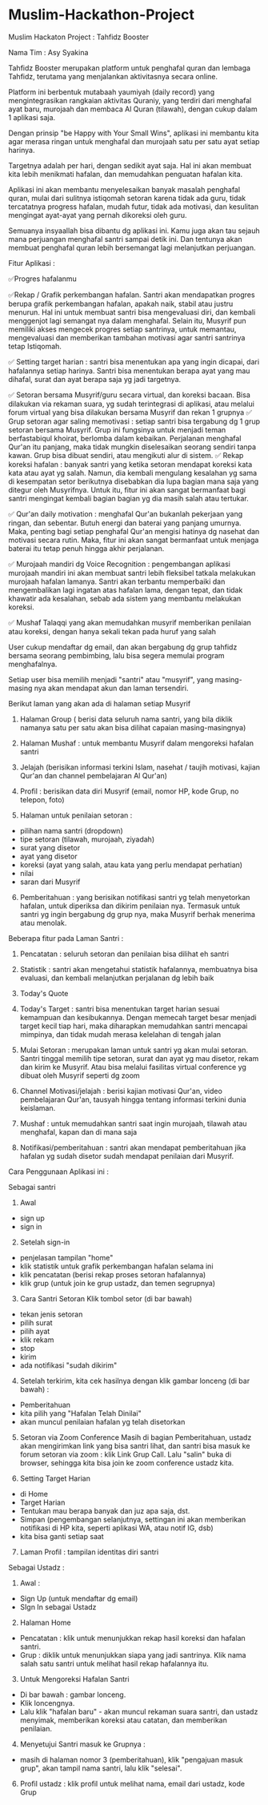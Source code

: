 # Muslim-Hackathon-Project
Muslim Hackaton Project : Tahfidz Booster

Nama Tim : Asy Syakina

Tahfidz Booster merupakan platform untuk penghafal quran dan lembaga Tahfidz, terutama yang menjalankan aktivitasnya secara online.  

Platform ini berbentuk mutabaah yaumiyah (daily record) yang mengintegrasikan rangkaian aktivitas Quraniy, yang terdiri dari menghafal ayat baru, murojaah dan membaca Al Quran (tilawah), dengan cukup dalam 1 aplikasi saja. 

Dengan prinsip "be Happy with Your Small Wins", aplikasi ini membantu kita agar merasa ringan untuk menghafal dan murojaah satu per satu ayat setiap harinya. 

Targetnya adalah per hari, dengan sedikit ayat saja. Hal ini akan membuat kita lebih menikmati hafalan, dan memudahkan penguatan hafalan kita. 

Aplikasi ini akan membantu menyelesaikan banyak masalah penghafal quran, mulai dari sulitnya istiqomah setoran karena tidak ada guru, tidak tercatatnya progress hafalan, mudah futur, tidak ada motivasi, dan kesulitan mengingat ayat-ayat yang pernah dikoreksi oleh guru. 

Semuanya insyaallah bisa dibantu dg aplikasi ini. Kamu juga akan tau sejauh mana perjuangan menghafal santri sampai detik ini. Dan tentunya akan membuat penghafal quran lebih bersemangat lagi melanjutkan perjuangan.

Fitur Aplikasi :

✅Progres hafalanmu

✅Rekap / Grafik perkembangan hafalan. Santri akan mendapatkan progres berupa grafik perkembangan hafalan, apakah naik, stabil atau justru menurun. Hal ini untuk membuat santri bisa mengevaluasi diri, dan kembali menggenjot lagi semangat nya dalam menghafal. Selain itu, Musyrif pun memiliki akses mengecek progres setiap santrinya, untuk memantau, mengevaluasi dan memberikan tambahan motivasi agar santri santrinya tetap Istiqomah. 

✅ Setting target harian : santri bisa menentukan apa yang ingin dicapai, dari hafalannya setiap harinya. Santri bisa menentukan berapa ayat yang mau dihafal, surat dan ayat berapa saja yg jadi targetnya. 

✅ Setoran bersama Musyrif/guru secara virtual, dan koreksi bacaan. Bisa dilakukan via rekaman suara, yg sudah terintegrasi di aplikasi, atau melalui forum virtual yang bisa dilakukan bersama Musyrif dan rekan 1 grupnya 
✅ Grup setoran agar saling memotivasi : setiap santri bisa tergabung dg 1 grup setoran bersama Musyrif. Grup ini fungsinya untuk menjadi teman berfastabiqul khoirat, berlomba dalam kebaikan. Perjalanan menghafal Qur'an itu panjang, maka tidak mungkin diselesaikan seorang sendiri tanpa kawan. Grup bisa dibuat sendiri, atau mengikuti alur di sistem.
✅ Rekap koreksi hafalan : banyak santri yang ketika setoran mendapat koreksi kata kata atau ayat yg salah. Namun, dia kembali mengulang kesalahan yg sama di kesempatan setor berikutnya disebabkan dia lupa bagian mana saja yang ditegur oleh Musyrifnya. Untuk itu, fitur ini akan sangat bermanfaat bagi santri mengingat kembali bagian bagian yg dia masih salah atau tertukar. 

✅ Qur'an daily motivation : menghafal Qur'an bukanlah pekerjaan yang ringan, dan sebentar. Butuh energi dan baterai yang panjang umurnya. Maka, penting bagi setiap penghafal Qur'an mengisi hatinya dg nasehat dan motivasi secara rutin. Maka, fitur ini akan sangat bermanfaat untuk menjaga baterai itu tetap penuh hingga akhir perjalanan. 

✅ Murojaah mandiri dg Voice Recognition : pengembangan aplikasi murojaah mandiri ini akan membuat santri lebih fleksibel tatkala melakukan murojaah hafalan lamanya. Santri akan terbantu memperbaiki dan mengembalikan lagi ingatan atas hafalan lama, dengan tepat, dan tidak khawatir ada kesalahan, sebab ada sistem yang membantu melakukan koreksi.

✅ Mushaf Talaqqi yang akan memudahkan musyrif memberikan penilaian atau koreksi, dengan hanya sekali tekan pada huruf yang salah

User cukup mendaftar dg email, dan akan bergabung dg grup tahfidz bersama seorang pembimbing, lalu bisa segera memulai program menghafalnya.

Setiap user bisa memilih menjadi "santri" atau "musyrif", yang masing-masing nya akan mendapat akun dan laman tersendiri.

Berikut laman yang akan ada di halaman setiap Musyrif

1. Halaman Group ( berisi data seluruh nama santri, yang bila diklik namanya satu per satu akan bisa dilihat capaian masing-masingnya)

2. Halaman Mushaf : untuk membantu Musyrif dalam mengoreksi hafalan santri

3. Jelajah (berisikan informasi terkini Islam, nasehat / taujih motivasi, kajian Qur'an dan channel pembelajaran Al Qur'an)

4. Profil : berisikan data diri Musyrif (email, nomor HP, kode Grup, no telepon, foto)

5. Halaman untuk penilaian setoran : 
- pilihan nama santri (dropdown)
- tipe setoran (tilawah, murojaah, ziyadah)
- surat yang disetor
- ayat yang disetor
- koreksi (ayat yang salah, atau kata yang perlu mendapat perhatian)
- nilai
- saran dari Musyrif

6. Pemberitahuan : yang berisikan notifikasi santri yg telah menyetorkan hafalan, untuk diperiksa dan dikirim penilaian nya. Termasuk untuk santri yg ingin bergabung dg grup nya, maka Musyrif berhak menerima atau menolak.

Beberapa fitur pada Laman Santri :

1. Pencatatan : seluruh setoran dan penilaian bisa dilihat eh santri

2. Statistik : santri akan mengetahui statistik hafalannya, membuatnya bisa evaluasi, dan kembali melanjutkan perjalanan dg lebih baik 
3. Today's Quote
4. Today's Target : santri bisa menentukan target harian sesuai kemampuan dan kesibukannya. Dengan memecah target besar menjadi target kecil tiap hari, maka diharapkan memudahkan santri mencapai mimpinya, dan tidak mudah merasa kelelahan di tengah jalan 
5. Mulai Setoran : merupakan laman untuk santri yg akan mulai setoran. Santri tinggal memilih tipe setoran, surat dan ayat yg mau disetor, rekam dan kirim ke Musyrif. Atau bisa melalui fasilitas virtual conference yg dibuat oleh Musyrif seperti dg zoom 
6. Channel Motivasi/jelajah : berisi kajian motivasi Qur'an, video pembelajaran Qur'an, tausyah hingga tentang informasi terkini dunia keislaman. 

7. Mushaf : untuk memudahkan santri saat ingin murojaah, tilawah atau menghafal, kapan dan di mana saja

8. Notifikasi/pemberitahuan : santri akan mendapat pemberitahuan jika hafalan yg sudah disetor sudah mendapat penilaian dari Musyrif.

Cara Penggunaan Aplikasi ini : 

Sebagai santri 

1. Awal 
- sign up
- sign in

2. Setelah sign-in
- penjelasan tampilan "home"  
- klik statistik untuk grafik perkembangan hafalan selama ini
- klik pencatatan (berisi rekap proses setoran hafalannya)
- klik grup (untuk join ke grup ustadz, dan temen segrupnya)


3. Cara Santri Setoran
Klik tombol setor (di bar bawah)
- tekan jenis setoran 
- pilih surat
- pilih ayat
- klik rekam
- stop
- kirim
- ada notifikasi "sudah dikirim"

4. Setelah terkirim, kita cek hasilnya dengan klik gambar lonceng (di bar bawah) :
- Pemberitahuan
- kita pilih yang "Hafalan Telah Dinilai"
- akan muncul penilaian hafalan yg telah disetorkan

5. Setoran via Zoom Conference
Masih di bagian Pemberitahuan, ustadz akan mengirimkan link yang bisa santri lihat, dan santri bisa masuk ke forum setoran via zoom : klik Link Grup Call. Lalu "salin" buka di browser, sehingga kita bisa join ke zoom conference ustadz kita. 

6. Setting Target Harian
- di Home
- Target Harian
- Tentukan mau berapa banyak dan juz apa saja, dst.
- Simpan
(pengembangan selanjutnya, settingan ini akan memberikan notifikasi di HP kita, seperti aplikasi WA, atau notif IG, dsb)
- kita bisa ganti setiap saat

7. Laman  Profil : tampilan identitas diri santri


Sebagai Ustadz : 
1. Awal :
- Sign Up (untuk mendaftar dg email)
- SIgn In sebagai Ustadz

2. Halaman Home
- Pencatatan : klik untuk menunjukkan rekap hasil koreksi dan hafalan santri. 
- Grup : diklik untuk menunjukkan siapa yang jadi santrinya. Klik nama salah satu santri untuk melihat hasil rekap hafalannya itu. 

3. Untuk Mengoreksi Hafalan Santri
- Di bar bawah : gambar lonceng. 
- Klik loncengnya. 
- Lalu klik "hafalan baru" - akan muncul rekaman suara santri, dan ustadz menyimak, memberikan koreksi atau catatan, dan memberikan penilaian. 

4. Menyetujui Santri masuk ke Grupnya : 
- masih di halaman nomor 3 (pemberitahuan), klik "pengajuan masuk grup", akan tampil nama santri, lalu klik "selesai". 

6. Profil ustadz : klik profil untuk melihat nama, email dari ustadz, kode Grup


